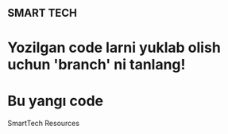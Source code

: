 ## SMART TECH

# Yozilgan code larni yuklab olish uchun 'branch' ni tanlang!

# Bu yangı code 

SmartTech Resources
